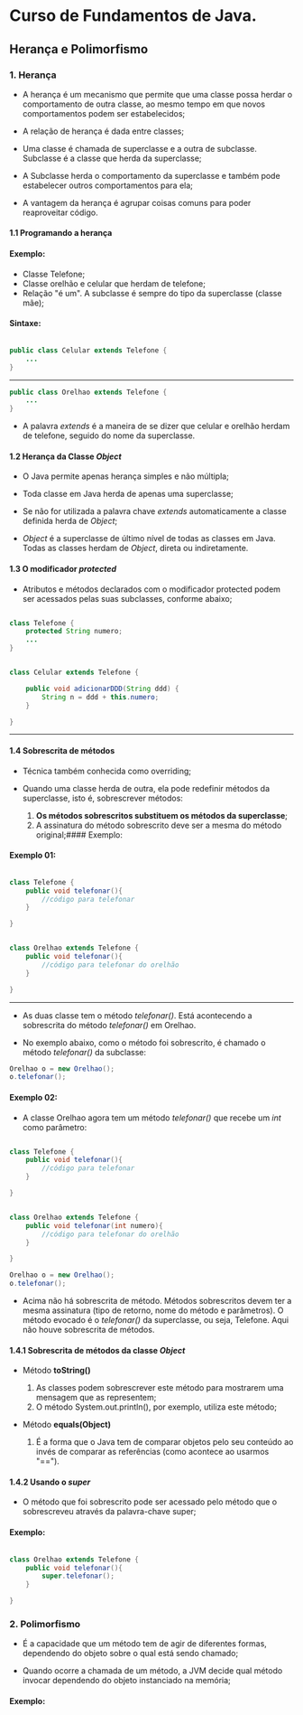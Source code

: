 # Curso de Fundamentos de Java.

## Herança e Polimorfismo

### 1. Herança

- A herança é um mecanismo que permite que uma classe possa herdar o comportamento de outra classe, ao mesmo tempo em que novos comportamentos podem ser estabelecidos;

- A relação de  herança é dada entre classes;

- Uma classe é chamada de superclasse e a outra de subclasse. Subclasse é a classe que herda da superclasse;

- A Subclasse herda o comportamento da superclasse e também pode estabelecer outros comportamentos para ela;

- A vantagem da herança é agrupar coisas comuns para poder reaproveitar código.

#### 1.1 Programando a herança

#### Exemplo:

- Classe Telefone;
- Classe orelhão e celular que herdam de telefone;
- Relação "é um". A subclasse é sempre do tipo da superclasse (classe mãe);

#### Sintaxe:

```java

public class Celular extends Telefone {
	...
}
```

---

```java
public class Orelhao extends Telefone {
	...
}

```

- A palavra _extends_ é a maneira de se dizer que celular e orelhão herdam de telefone, seguido do nome da superclasse.

#### 1.2 Herança da Classe _Object_

- O Java permite apenas herança simples e não múltipla;

- Toda classe em Java herda de apenas uma superclasse;

- Se não for utilizada a palavra chave _extends_ automaticamente a classe definida herda de _Object_;

- _Object_ é a superclasse de último nível de todas as classes em Java. Todas as classes herdam de _Object_, direta ou indiretamente.

#### 1.3 O modificador _protected_

- Atributos e métodos declarados com o modificador protected podem ser acessados pelas suas subclasses, conforme abaixo;

```java

class Telefone {
	protected String numero;
	...
}
```

```java

class Celular extends Telefone {

	public void adicionarDDD(String ddd) {
		String n = ddd + this.numero;
	}

}
```

---

#### 1.4 Sobrescrita de métodos

- Técnica também conhecida como overriding;

- Quando uma classe herda de outra, ela pode redefinir métodos da superclasse, isto é, sobrescrever métodos: 
	1. **Os métodos sobrescritos substituem os métodos da superclasse**;
	2. A assinatura do método sobrescrito deve ser a 
mesma do método original;#### Exemplo:


#### Exemplo 01:

```java

class Telefone {
	public void telefonar(){
		//código para telefonar
	}

}
```

```java

class Orelhao extends Telefone {
	public void telefonar(){
		//código para telefonar do orelhão
	}

}
```

---

- As duas classe tem o método _telefonar()_. Está acontecendo a sobrescrita do método _telefonar()_ em Orelhao.

- No exemplo abaixo, como o método foi sobrescrito, é chamado o método _telefonar()_ da subclasse:

```java
Orelhao o = new Orelhao();
o.telefonar();
```


#### Exemplo 02:

- A classe Orelhao agora tem um método _telefonar()_ que recebe um _int_ como parâmetro:

```java

class Telefone {
	public void telefonar(){
		//código para telefonar
	}

}
```

```java

class Orelhao extends Telefone {
	public void telefonar(int numero){
		//código para telefonar do orelhão
	}

}
```

```java
Orelhao o = new Orelhao();
o.telefonar();
```

- Acima não há sobrescrita de método. Métodos sobrescritos devem ter a mesma assinatura (tipo de retorno, nome do método e parâmetros). O método evocado é o _telefonar()_ da superclasse, ou seja, Telefone. Aqui não houve sobrescrita de métodos.

#### 1.4.1 Sobrescrita de métodos da classe _Object_

- Método **toString()**

	1. As classes podem sobrescrever este método 
para mostrarem uma mensagem que as 
representem;
	2. O método System.out.println(), por exemplo, 
utiliza este método;

- Método **equals(Object)**
	1. É a forma que o Java tem de comparar objetos pelo seu conteúdo ao invés de comparar as referências (como acontece ao usarmos "==").

#### 1.4.2 Usando o _super_

- O método que foi sobrescrito pode ser acessado pelo método que o sobrescreveu através da palavra-chave super;

#### Exemplo:

```java

class Orelhao extends Telefone {
	public void telefonar(){
		super.telefonar();
	}

}
```

### 2. Polimorfismo

- É a capacidade que um método tem de agir de diferentes formas, dependendo do objeto sobre o qual está sendo chamado;

- Quando ocorre a chamada de um método, a JVM decide qual método invocar dependendo do objeto instanciado na memória;

#### Exemplo:


